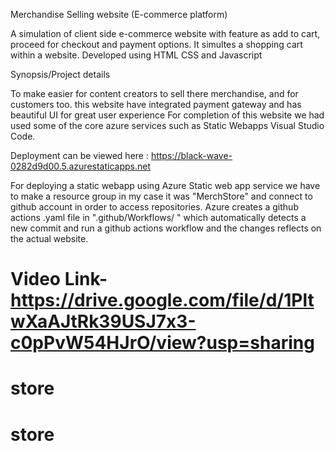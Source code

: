 Merchandise Selling website (E-commerce platform)

A simulation of client side e-commerce website with feature as add to cart, proceed for checkout and payment options. It simultes a shopping cart within a website. Developed using HTML CSS and Javascript

Synopsis/Project details

To make easier for content creators to sell there merchandise, and for customers too. this website have integrated payment gateway and has beautiful UI for great user experience For completion of this website we had used some of the core azure services such as Static Webapps Visual Studio Code.

Deployment can be viewed here : https://black-wave-0282d9d00.5.azurestaticapps.net

For deploying a static webapp using Azure Static web app service we have to make a resource group in my case it was "MerchStore" and connect to github account in order to access repositories. Azure creates a github actions .yaml file in ".github/Workflows/ " which automatically detects a new commit and run a github actions workflow and the changes reflects on the actual website.
# Video Link-  https://drive.google.com/file/d/1PltwXaAJtRk39USJ7x3-c0pPvW54HJrO/view?usp=sharing

# store
# store
